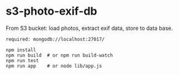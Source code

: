 # s3-photo-exif-db
From S3 bucket: load photos, extract exif data, store to data base.

    required: mongodb://localhost:27017/

    npm install
    npm run build  # or npm run build-watch
    npm run test
    npm run app    # or node lib/app.js


